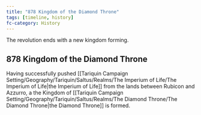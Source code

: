 ```yaml
---
title: "878 Kingdom of the Diamond Throne"
tags: [timeline, history]
fc-category: History
---
```

<span class='ob-timelines'
	data-date='878-00-00-00'
	data-title='Kingdom of the Diamond Throne'
	data-class='orange'>The revolution ends with a new kingdom forming.</span>
## 878 Kingdom of the Diamond Throne
Having successfully pushed [[Tariquin Campaign Setting/Geography/Tariquin/Saltus/Realms/The Imperium of Life/The Imperium of Life|the Imperium of Life]] from the lands between Rubicon and Azzurro, a the Kingdom of [[Tariquin Campaign Setting/Geography/Tariquin/Saltus/Realms/The Diamond Throne/The Diamond Throne|the Diamond Throne]] is formed.